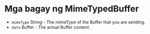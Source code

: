 # Mga bagay ng MimeTypedBuffer

* `mimeType` String - The mimeType of the Buffer that you are sending.
* `data` Buffer - The actual Buffer content.